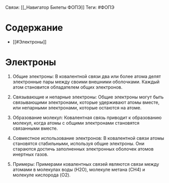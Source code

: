 Связи: [[_Навигатор Билеты ФОПЭ]]
Теги: #ФОПЭ 

# Содержание
- [[#Электроны]]

# Электроны
1. Общие электроны: В ковалентной связи два или более атома делят электронные пары между своими внешними оболочками. Каждый атом становится обладателем общих электронов.
    
2. Связывающие и непарные электроны: Общие электроны могут быть связывающими электронами, которые удерживают атомы вместе, или непарными электронами, которые остаются на атоме.
    
3. Образование молекул: Ковалентная связь приводит к образованию молекул, когда атомы с общими электронами становятся связанными вместе.
    
4. Совместное использование электронов: В ковалентной связи атомы становятся стабильными, используя общие электроны. Они стараются достичь заполненных электронных оболочек атомов инертных газов.
    
5. Примеры: Примерами ковалентных связей являются связи между атомами в молекулах воды (H2O), молекуле метана (CH4) и молекуле кислорода (O2).